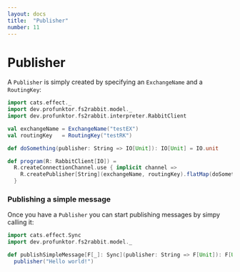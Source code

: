 ```yaml
---
layout: docs
title:  "Publisher"
number: 11
---
```


# Publisher

A `Publisher` is simply created by specifying an `ExchangeName` and a `RoutingKey`:

```scala mdoc:silent
import cats.effect._
import dev.profunktor.fs2rabbit.model._
import dev.profunktor.fs2rabbit.interpreter.RabbitClient

val exchangeName = ExchangeName("testEX")
val routingKey   = RoutingKey("testRK")

def doSomething(publisher: String => IO[Unit]): IO[Unit] = IO.unit

def program(R: RabbitClient[IO]) =
  R.createConnectionChannel.use { implicit channel =>
    R.createPublisher[String](exchangeName, routingKey).flatMap(doSomething)
  }
```

### Publishing a simple message

Once you have a `Publisher` you can start publishing messages by simpy calling it:

```scala mdoc:silent
import cats.effect.Sync
import dev.profunktor.fs2rabbit.model._

def publishSimpleMessage[F[_]: Sync](publisher: String => F[Unit]): F[Unit] =
  publisher("Hello world!")
```
